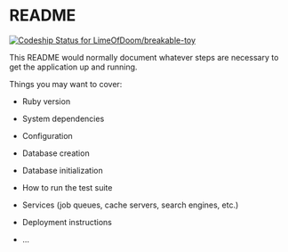 # README

[![Codeship Status for LimeOfDoom/breakable-toy](https://app.codeship.com/projects/641ce0e0-7121-0138-64ca-42ebbe449eb9/status?branch=master)](https://app.codeship.com/projects/395365)

This README would normally document whatever steps are necessary to get the
application up and running.

Things you may want to cover:

* Ruby version

* System dependencies

* Configuration

* Database creation

* Database initialization

* How to run the test suite

* Services (job queues, cache servers, search engines, etc.)

* Deployment instructions

* ...
